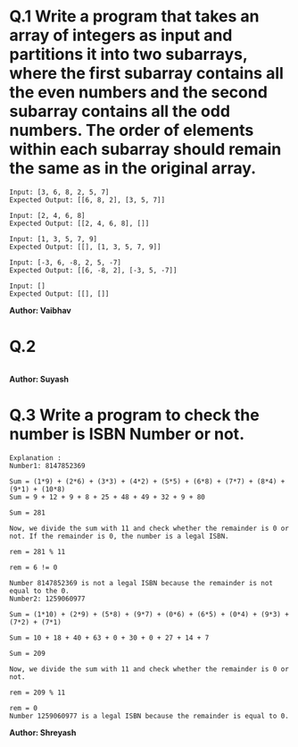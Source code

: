 # Q.1 Write a program that takes an array of integers as input and partitions it into two subarrays, where the first subarray contains all the even numbers and the second subarray contains all the odd numbers. The order of elements within each subarray should remain the same as in the original array.
```
Input: [3, 6, 8, 2, 5, 7]
Expected Output: [[6, 8, 2], [3, 5, 7]]

Input: [2, 4, 6, 8]
Expected Output: [[2, 4, 6, 8], []]

Input: [1, 3, 5, 7, 9]
Expected Output: [[], [1, 3, 5, 7, 9]]

Input: [-3, 6, -8, 2, 5, -7]
Expected Output: [[6, -8, 2], [-3, 5, -7]]

Input: []
Expected Output: [[], []]
```
**Author: Vaibhav**

# Q.2 
```

```
**Author: Suyash**

# Q.3 Write a program to check the number is ISBN Number or not.
```
Explanation :
Number1: 8147852369

Sum = (1*9) + (2*6) + (3*3) + (4*2) + (5*5) + (6*8) + (7*7) + (8*4) + (9*1) + (10*8)
Sum = 9 + 12 + 9 + 8 + 25 + 48 + 49 + 32 + 9 + 80

Sum = 281

Now, we divide the sum with 11 and check whether the remainder is 0 or not. If the remainder is 0, the number is a legal ISBN.

rem = 281 % 11

rem = 6 != 0

Number 8147852369 is not a legal ISBN because the remainder is not equal to the 0.
Number2: 1259060977

Sum = (1*10) + (2*9) + (5*8) + (9*7) + (0*6) + (6*5) + (0*4) + (9*3) + (7*2) + (7*1)

Sum = 10 + 18 + 40 + 63 + 0 + 30 + 0 + 27 + 14 + 7

Sum = 209

Now, we divide the sum with 11 and check whether the remainder is 0 or not.

rem = 209 % 11

rem = 0
Number 1259060977 is a legal ISBN because the remainder is equal to 0.
```
**Author: Shreyash**
